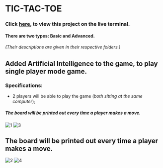 # TIC-TAC-TOE
### Click [here](https://repl.it/github/tusharnankani/Tic-Tac-Toe-AI), to view this project on the live terminal.
#### There are two types: Basic and Advanced.
###### (Their descriptions are given in their respective folders.)


## Added Artificial Intelligence to the game, to play single player mode game.

### Specifications: 
* 2 players will be able to play the game (*both sitting at the same computer*);

##### The board will be printed out every time a player makes a move.

![1](https://user-images.githubusercontent.com/61280281/81098017-5ffa7480-8f26-11ea-8c4a-a199745d03df.png)
![3](https://user-images.githubusercontent.com/61280281/81098148-93d59a00-8f26-11ea-9e1f-69a5a9cdb341.png)

## The board will be printed out every time a player makes a move.
![2](https://user-images.githubusercontent.com/61280281/81098254-bff11b00-8f26-11ea-860d-edd9d5f40817.png)
![4](https://user-images.githubusercontent.com/61280281/81098355-e44cf780-8f26-11ea-91b8-89f12f8728f4.png)
